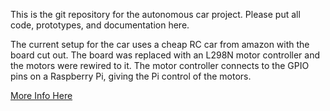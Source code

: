 This is the git repository for the autonomous car project.  Please put all
code, prototypes, and documentation here.

The current setup for the car uses a cheap RC car from amazon with the board cut out. The board was replaced with an L298N motor controller and the motors were rewired to it. The motor controller connects to the GPIO pins on a Raspberry Pi, giving the Pi control of the motors.

[More Info Here](https://docs.google.com/presentation/d/17OsnjmWrwNlmxqkcpZh-2lD4FP3Nz7e-pSgjWwaGIpg/edit?usp=sharing)